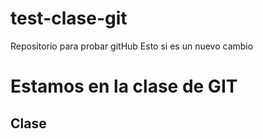 # test-clase-git
Repositorio para probar gitHub
Esto si es un nuevo cambio


# Estamos en la clase de GIT 




## Clase
